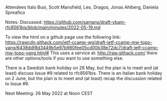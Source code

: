 Attendees Italo Busi, Scott Mansfield, Leo, Dragos, Jonas Ahlberg, Daniela Spreafico

Notes: Discussed: https://github.com/samans/draft-ybam-rfc8561bis/blob/main/minutes/2022-05-19.md

To view the html on a github page use the following link:
https://rawcdn.githack.com/ietf-ccamp-wg/draft-ietf-ccamp-mw-topo-yang/6438ddf8d3449b5e97b980fee05cd00b38e72dc7/draft-ietf-ccamp-mw-topo-yang.html#
This uses a service at: http://raw.githack.com/ there are other options/tools if you want to use something else.

There is a Swedish bank holiday on 26 May, but the plan is to meet and (at least) discuss Issue #9 related to rfc8561bis.
There is an Italian bank holiday on 2 June, but the plan is to meet and (at least) recap the discussion related to Issue #9.

Next Meeting: 26 May 2022 at Noon CEST
